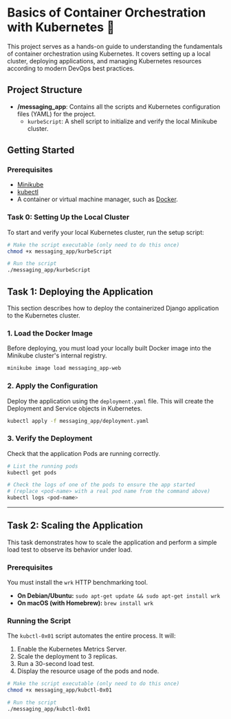 # Basics of Container Orchestration with Kubernetes 🚀

This project serves as a hands-on guide to understanding the fundamentals of container orchestration using Kubernetes. It covers setting up a local cluster, deploying applications, and managing Kubernetes resources according to modern DevOps best practices.

## Project Structure

- **/messaging_app**: Contains all the scripts and Kubernetes configuration files (YAML) for the project.
  - `kurbeScript`: A shell script to initialize and verify the local Minikube cluster.

## Getting Started

### Prerequisites

- [Minikube](https://minikube.sigs.k8s.io/docs/start/)
- [kubectl](https://kubernetes.io/docs/tasks/tools/install-kubectl-linux/)
- A container or virtual machine manager, such as [Docker](https://docs.docker.com/engine/install/).

### Task 0: Setting Up the Local Cluster

To start and verify your local Kubernetes cluster, run the setup script:

```sh
# Make the script executable (only need to do this once)
chmod +x messaging_app/kurbeScript

# Run the script
./messaging_app/kurbeScript
```

## Task 1: Deploying the Application

This section describes how to deploy the containerized Django application to the Kubernetes cluster.

### 1. Load the Docker Image
Before deploying, you must load your locally built Docker image into the Minikube cluster's internal registry.

```bash
minikube image load messaging_app-web
```

### 2. Apply the Configuration
Deploy the application using the `deployment.yaml` file. This will create the Deployment and Service objects in Kubernetes.

```bash
kubectl apply -f messaging_app/deployment.yaml
```

### 3. Verify the Deployment
Check that the application Pods are running correctly.

```bash
# List the running pods
kubectl get pods

# Check the logs of one of the pods to ensure the app started
# (replace <pod-name> with a real pod name from the command above)
kubectl logs <pod-name>
```
---

## Task 2: Scaling the Application

This task demonstrates how to scale the application and perform a simple load test to observe its behavior under load.

### Prerequisites
You must install the `wrk` HTTP benchmarking tool.
- **On Debian/Ubuntu:** `sudo apt-get update && sudo apt-get install wrk`
- **On macOS (with Homebrew):** `brew install wrk`

### Running the Script
The `kubctl-0x01` script automates the entire process. It will:
1.  Enable the Kubernetes Metrics Server.
2.  Scale the deployment to 3 replicas.
3.  Run a 30-second load test.
4.  Display the resource usage of the pods and node.

```bash
# Make the script executable (only need to do this once)
chmod +x messaging_app/kubctl-0x01

# Run the script
./messaging_app/kubctl-0x01
```